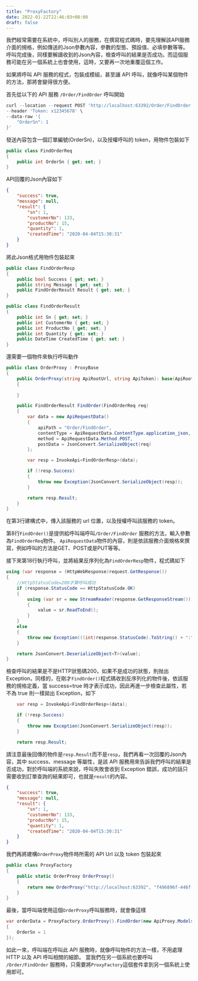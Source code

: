 ```yaml
---
title: "ProxyFactory"
date: 2022-01-22T22:46:03+08:00
draft: false
---
```


我們經常需要在系統中，呼叫別人的服務，在撰寫程式碼時，要先理解該API服務介面的規格，例如傳送的Json參數內容，參數的型態、預設值、必填參數等等。呼叫完成後，同樣要解讀收到的Json內容，檢查呼叫的結果是否成功。而這個服務可能在另一個系統上也會使用，這時，又要再一次地重覆這個工作。

如果將呼叫 API 服務的程式，包裝成模組，甚至讓 API 呼叫，就像呼叫某個物件的方法，那將會變得很方便。

首先從以下的 API 服務 `/Order/FindOrder` 呼叫開始
```r
curl --location --request POST 'http://localhost:63392/Order/FindOrder' \
--header 'Token: x12345678' \
--data-raw '{
    "OrderSn": 1
}'
```
發送內容包含一個訂單編號(OrderSn)，以及授權呼叫的 token，用物件包裝如下
```c#
public class FindOrderReq
{
    public int OrderSn { get; set; }        
}
```
API回覆的Json內容如下
```json
{
    "success": true,
    "message": null,
    "result": {
        "sn": 1,
        "customerNo": 133,
        "productNo": 15,
        "quantity": 1,
        "createdTime": "2020-04-04T15:30:31"
    }
}
```
將此Json格式用物件包裝起來
```c#
public class FindOrderResp
{
    public bool Success { get; set; }
    public string Message { get; set; }
    public FindOrderResult Result { get; set; }
}

public class FindOrderResult
{
    public int Sn { get; set; }
    public int CustomerNo { get; set; }
    public int ProductNo { get; set; }
    public int Quantity { get; set; }
    public DateTime CreatedTime { get; set; }
}
```
還需要一個物件來執行呼叫動作
```c#
public class OrderProxy : ProxyBase
{
    public OrderProxy(string ApiRootUrl, string ApiToken): base(ApiRootUrl, ApiToken)
    {
        
    }

    public FindOrderResult FindOrder(FindOrderReq req)
    {
        var data = new ApiRequestData()
        {
            apiPath = "Order/FindOrder",
            contentType = ApiRequestData.ContentType.application_json,
            method = ApiRequestData.Method.POST,
            postData = JsonConvert.SerializeObject(req)
        };

        var resp = InvokeApi<FindOrderResp>(data);

        if (!resp.Success)
        {
            throw new Exception(JsonConvert.SerializeObject(resp));
        }

        return resp.Result;
    }
}
```
在第3行建構式中，傳入該服務的 url 位置，以及授權呼叫該服務的 token。

第8行`FindOrder()`是提供給呼叫端呼叫`/Order/FindOrder` 服務的方法，輸入參數為`FindOrderReq`物件。
`ApiRequestData`物件的內容，則是依該服務介面規格來撰寫，例如呼叫的方法是GET、POST或是PUT等等。

接下來第18行執行呼叫，並將結果反序列化為`FindOrderResp`物件，程式碼如下
```c#
using (var response = (HttpWebResponse)request.GetResponse())
{
    //HttpStatusCode=200才算呼叫成功
    if (response.StatusCode == HttpStatusCode.OK)
    {
        using (var sr = new StreamReader(response.GetResponseStream()))
        {
            value = sr.ReadToEnd();
        }
    }
    else
    {
        throw new Exception(((int)response.StatusCode).ToString() + ":" + response.StatusDescription);
    }

    return JsonConvert.DeserializeObject<T>(value);
}
```
檢查呼叫的結果是不是HTTP狀態碼200，如果不是成功的狀態，則抛出 Exception，同樣的，在剛才`FindOrder()`程式碼收到反序列化的物件後，依該服務的規格定義，當 success=true 時才表示成功，因此再進一步檢查此屬性，若不為 true 則一樣拋出 Exception，如下
```c#
    var resp = InvokeApi<FindOrderResp>(data);

    if (!resp.Success)
    {
        throw new Exception(JsonConvert.SerializeObject(resp));
    }

    return resp.Result;
```
請注意最後回傳的物件是`resp.Result`而不是`resp`，我們再看一次回覆的Json內容，其中 success、message 等屬性，是該 API 服務用來告訴我們呼叫的結果是否成功，對於呼叫端的系統來說，呼叫失敗會收到 Exception 錯誤，成功的話只需要收到訂單查詢的結果即可，也就是`result`的內容。
```json
{
    "success": true,
    "message": null,
    "result": {
        "sn": 1,
        "customerNo": 133,
        "productNo": 15,
        "quantity": 1,
        "createdTime": "2020-04-04T15:30:31"
    }
}
```
我們再將建構`OrderProxy`物件時所需的 API Url 以及 token 包裝起來
```c#
public class ProxyFactory
{
    public static OrderProxy OrderProxy()
    {
        return new OrderProxy("http://localhost:63392", "f496896f-446f-4a5b-97c4-b6d12f66a22c");
    }
}
```
最後，當呼叫端使用這個`OrderProxy`呼叫服務時，就會像這樣
```c#
var orderData = ProxyFactory.OrderProxy().FindOrder(new ApiProxy.Models.Order.FindOrderReq()
{
    OrderSn = 1
});
```            
如此一來，呼叫端在呼叫此 API 服務時，就像呼叫物件的方法一樣，不用處理 HTTP 以及 API 呼叫相關的細節。
當我們在另一個系統也要呼叫 `/Order/FindOrder` 服務時，只需要將`ProxyFactory`這個套件拿到另一個系統上使用即可。
